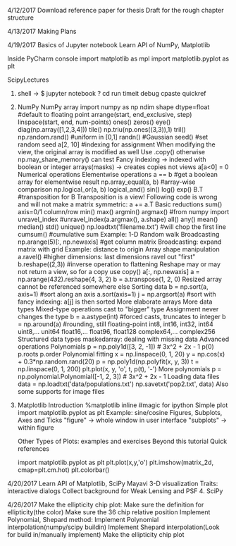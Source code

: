 4/12/2017
Download reference paper for thesis
Draft for the rough chapter structure

4/13/2017
Making Plans

4/19/2017
Basics of Jupyter notebook
Learn API of NumPy, Matplotlib

Inside PyCharm console
import matplotlib as mpl
import matplotlib.pyplot as plt

ScipyLectures
1. shell -> $ jupyter notebook
    ? cd run timeit debug cpaste quickref
2. NumPy
    NumPy array
        import numpy as np
        ndim shape dtype=float #default to floating point
        arrange(start, end_exclusive, step)
        linspace(start, end, num-points)
        ones() zeros() eye() diag(np.array([1,2,3,4])) tile()
            np.triu(np.ones((3,3)),1) tril()
        np.random.rand() #uniform in [0,1]
            randn() #Gaussian   seed() #set random seed
        a[2, 10] #indexing for assignment
        When modifying the view, the original array is modified as well
        Use .copy() otherwise   np.may_share_memory() can test
        Fancy indexing -> indexed with boolean or integer arrays(masks)
            -> creates copies not views
            a[a<0] = 0
    Numerical operations
        Elementwise operations
            a == b #get a boolean array for elementwise result
            np.array_equal(a, b) #array-wise comparison
            np.logical_or(a, b) logical_and()
            sin() log() exp()
            B.T #transposition for B
            Transposition is a view! Following code is wrong and will not make a matrix symmetric:
            a += a.T
        Basic reductions
            sum() axis=0/1 column/row
            min() max() argmin() argmax()
                #from numpy import unravel_index
                #unravel_index(a.argmax(), a.shape)
            all() any()
            mean() median() std()
            unique()
            np.loadtxt('filename.txt') #will chop the first line
            cumsum() #cumulative sum
            Example: 1-D Random walk
        Broadcasting
            np.arange(5)[:, np.newaxis] #get column matrix
            Broadcasting: expand matrix with grid
            Example: distance to origin
        Array shape manipulation
            a.ravel() #higher dimensions: last dimensions ravel out "first"
            b.reshape((2,3)) #inverse operation to flattening
            Reshape may or may not return a view, so for a copy use copy()
            a[:, np.newaxis]
            a = np.arange(4*3*2).reshape(4, 3, 2)
            b = a.transpose(1, 2, 0)
            Resized array cannot be referenced somewhere else
        Sorting data
            b = np.sort(a, axis=1) #sort along an axis
            a.sort(axis=1)
            j = np.argsort(a) #sort with fancy indexing: a[j] is then sorted
    More elaborate arrays
        More data types
            Mixed-type operations cast to "bigger" type
            Assignment never changes the type
            b = a.astype(int) #forced casts, truncates to integer
            b = np.around(a) #rounding, still floating-point
            int8, int16, int32, int64
            uint8,... unit64    float16,... float96, float128
            complex64,... complex256
        Structured data types
        maskedarray: dealing with missing data
    Advanced operations
        Polynomials
            p = np.poly1d([3, 2, -1]) # 3x^2 + 2x - 1
            p(0)    p.roots    p.order
            Polynomial fitting
            x = np.linspace(0, 1, 20)
            y = np.cos(x) + 0.3*np.random.rand(20)
            p = np.poly1d(np.polyfit(x, y, 3))
            t = np.linspace(0, 1, 200)
            plt.plot(x, y, 'o', t, p(t), '-')
            More polynomials
            p = np.polynomial.Polynomial([-1, 2, 3]) # 3x^2 + 2x - 1
        Loading data files
            data = np.loadtxt('data/populations.txt')
            np.savetxt('pop2.txt', data)
            Also some supports for image files

3. Matplotlib
    Introduction
        %matplotlib inline #magic for ipython
    Simple plot
        import matplotlib.pyplot as plt
        Example: sine/cosine
    Figures, Subplots, Axes and Ticks
        "figure" -> whole window in user interface    "subplots" -> within figure

    Other Types of Plots: examples and exercises
    Beyond this tutorial
    Quick references

    import matplotlib.pyplot as plt
    plt.plot(x,y,'o')
    plt.imshow(matrix_2d, cmap=plt.cm.hot)
    plt.colorbar()

4/20/2017
Learn API of Matplotlib, SciPy
Mayavi 3-D visualization
Traits: interactive dialogs
Collect background for Weak Lensing and PSF
4. SciPy

4/26/2017
Make the ellipticity chip plot:
    Make sure the definition for ellipticity(the color)
    Make sure the 36 chip relative position
Implement Polynomial, Shepard method:
    Implement Polynomial interpolation(numpy/scipy buildin)
    Implement Shepard interpolation(Look for build in/manually implement)
    Make the ellipticity chip plot


















